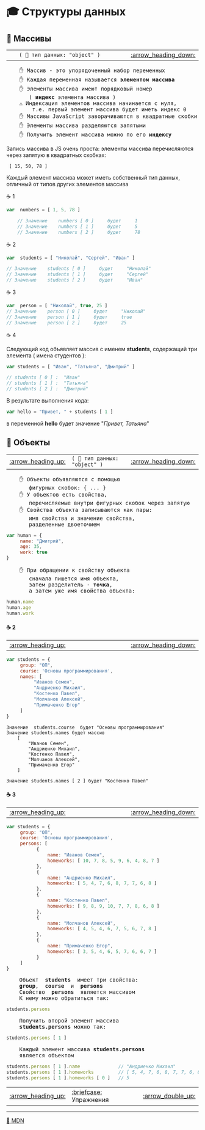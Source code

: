 # :mortar_board: Структуры данных

## 📖 Массивы 

<table>
  <tr>
    <td width="5%">
       &nbsp;
    </td>
    <td width="800">
       <code>( 📌 тип данных: "object" )</code>
    </td>
    <td width="5%">
       <a href = "#-%D0%9E%D0%B1%D1%8A%D0%B5%D0%BA%D1%82%D1%8B">
          :arrow_heading_down:
       </a>
    </td>
  </tr>
</table>

<pre>
    ✋ Массив - это упорядоченный набор переменных
    ✋ Каждая переменная называется <b>элементом массива</b>
    ✋ Элементы массива имеют порядковый номер 
       ( <b>индекс</b> элемента массива )
    ⚠️ Индексация элементов массива начинается с нуля, 
        т.е. первый элемент массива будет иметь индекс 0
    ✋ Массивы JavaScript заворачиваются в квадратные скобки
    ✋ Элементы массива разделяются запятыми
    ✋ Получить элемент массива можно по его <b>индексу</b>
</pre>

Запись массива в JS очень проста: элементы массива перечисляются через запятую в квадратных скобках:

     [ 15, 50, 78 ]

Каждый элемент массива может иметь собственный тип данных, отличный от типов других элементов массива

:coffee: 1
```javascript
var  numbers = [ 1, 5, 78 ]
```
```javascript
    // Значение    numbers [ 0 ]     будет     1
    // Значение    numbers [ 1 ]     будет     5
    // Значение    numbers [ 2 ]     будет     78
```
:coffee: 2
```javascript
var  students = [ "Николай", "Сергей", "Иван" ]

// Значение    students [ 0 ]     будет     "Николай"
// Значение    students [ 1 ]     будет     "Сергей"
// Значение    students [ 2 ]     будет     "Иван"
```

:coffee: 3

```javascript
var  person = [ "Николай", true, 25 ]
// Значение    person [ 0 ]     будет     "Николай"
// Значение    person [ 1 ]     будет     true
// Значение    person [ 2 ]     будет     25
```

:coffee: 4

Следующий код объявляет массив с именем **students**, содержащий три элемента ( имена студентов ):
```javascript
var students = [ "Иван", "Татьяна", "Дмитрий" ]

// students [ 0 ] :  "Иван"
// students [ 1 ] :  "Татьяна"
// students [ 2 ] :  "Дмитрий"
```
В результате выполнения кода:
```javascript
var hello = "Привет, " + students [ 1 ]
```
в переменной  **hello**  будет значение "*Привет, Татьяна*"


## 📖 Объекты 
     

<table>
  <tr>
    <td width="5%">
       <a href = "#-%D0%9C%D0%B0%D1%81%D1%81%D0%B8%D0%B2%D1%8B">
          :arrow_heading_up:
       </a>
    </td>
    <td width="800">
       <code>( 📌 тип данных: "object" )</code>
    </td>
    <td width="5%">
       <a href = "#coffee-2">
          :arrow_heading_down:
       </a>
    </td>
  </tr>
</table>

<pre>
    ✋ Объекты объявляются с помощью 
       фигурных скобок: { ... }
    ✋ У объектов есть свойства, 
       перечисляемые внутри фигурных скобок через запятую
    ✋ Свойства объекта записываются как пары: 
       имя свойства и значение свойства, 
       разделенные двоеточием
</pre>

```javascript
var human = {
     name: "Дмитрий",
     age: 35,
     work: true
}
```
<pre>
    ✋ При обращении к свойству объекта 
       сначала пишется имя объекта, 
       затем разделитель - <b>точка</b>, 
       а затем уже имя свойства объекта:
</pre>

```javascript
human.name
human.age
human.work
```

#### :coffee: 2

<table>
  <tr>
    <td width="8%">
       <a href = "#-%D0%9E%D0%B1%D1%8A%D0%B5%D0%BA%D1%82%D1%8B">
          :arrow_heading_up:
       </a>
    </td>
    <td width="800">
       &nbsp;
    </td>
    <td width="8%">
       <a href = "#coffee-3">
          :arrow_heading_down:
       </a>
    </td>
  </tr>
</table>

```javascript
var students = {
     group: "ОП",
     course: 'Основы программирования',
     names: [ 
          "Иванов Семен", 
          "Андриенко Михаил", 
          "Костенко Павел",
          "Молчанов Алексей",
          "Примаченко Егор"
     ]
}
```
    Значение  students.course  будет "Основы программирования"
    Значение students.names будет массив
        [ 
            "Иванов Семен", 
            "Андриенко Михаил", 
            "Костенко Павел",
            "Молчанов Алексей",
            "Примаченко Егор"
        ]

    Значение students.names [ 2 ] будет "Костенко Павел"

#### :coffee: 3

<table>
  <tr>
    <td width="8%">
       <a href = "#coffee-2">
          :arrow_heading_up:
       </a>
    </td>
    <td width="800">
       &nbsp;
    </td>
    <td width="8%">
       <a href = "#-courseware-for-students-learning-js">
          :arrow_heading_down:
       </a>
    </td>
  </tr>
</table>

```javascript
var students = {
     group: "ОП",
     course: 'Основы программирования',
     persons: [ 
           { 
               name: "Иванов Семен", 
               homeworks: [ 10, 7, 8, 5, 9, 6, 4, 8, 7 ]
           },
           { 
               name: "Андриенко Михаил", 
               homeworks: [ 5, 4, 7, 6, 8, 7, 7, 6, 8 ]
           },
           { 
               name: "Костенко Павел",
               homeworks: [ 9, 8, 9, 10, 7, 7, 8, 6, 8 ]
           },
           { 
               name: "Молчанов Алексей",
               homeworks: [ 4, 5, 4, 6, 7, 5, 6, 7, 8 ]
           },
           { 
               name: "Примаченко Егор",
               homeworks: [ 3, 5, 4, 6, 5, 7, 6, 6, 7 ]
           }
     ]
}
```
<pre>
    Объект  <b>students</b>  имеет три свойства:
    <b>group</b>,  <b>course</b>  и  <b>persons</b>
    Свойство  <b>persons</b>  является массивом
    К нему можно обратиться так:
</pre>

```javascript
students.persons
```
<pre>
    Получить второй элемент массива 
    <b>students.persons</b> можно так:
</pre>

```javascript
students.persons [ 1 ]
```
<pre>
    Каждый элемент массива <b>students.persons</b> 
    является объектом
</pre>

```javascript      
students.persons [ 1 ].name              // "Андриенко Михаил"
students.persons [ 1 ].homeworks         // [ 5, 4, 7, 6, 8, 7, 7, 6, 8 ]
students.persons [ 1 ].homeworks [ 0 ]   // 5
```
<table>
  <tr>
    <td width="8%">
       <a href = "#coffee-3">
          :arrow_heading_up:
       </a>
    </td>
    <td width="800">
       <a href = "https://docs.google.com/forms/d/e/1FAIpQLSexcuOpJS2d0KNNU1qTUlD5Exnf0FGI9Wb9d2I5YvViwuSKDA/viewform" target="_blank">:briefcase:</a> Упражнения
    </td>
    <td width="8%">
       <a href = "#mortar_board-%D0%A1%D1%82%D1%80%D1%83%D0%BA%D1%82%D1%83%D1%80%D1%8B-%D0%B4%D0%B0%D0%BD%D0%BD%D1%8B%D1%85">
          :arrow_double_up:
       </a>
    </td>
  </tr>
</table>

***
[🔗 MDN](https://developer.mozilla.org/en-US/docs/Web/JavaScript/Data_structures)